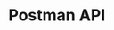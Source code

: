 <script setup>
import PostmanApiComponent from './PostmanApiComponent.vue'
</script>

# Postman API

<PostmanApiComponent></PostmanApiComponent>